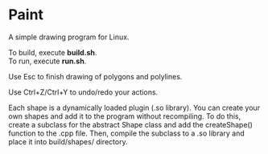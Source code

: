 # Paint
A simple drawing program for Linux.  
  
To build, execute __build.sh__.  
To run, execute __run.sh__. 

Use Esc to finish drawing of polygons and polylines.  
  
Use Ctrl+Z/Ctrl+Y to undo/redo your actions.  

Each shape is a dynamically loaded plugin (.so library). You can create your own shapes and add it to the program without recompiling. To do this, create a subclass for the abstract Shape class and add the createShape() function to the .cpp file. Then, compile the subclass to a .so library and place it into build/shapes/ directory.  
